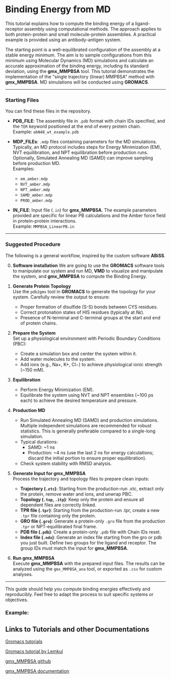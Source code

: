 # Binding Energy from MD

This tutorial explains how to compute the binding energy of a ligand-receptor assembly using computational methods. The approach applies to both protein-protein and small molecule-protein assemblies. A practical example is provided using an antibody-antigen system.

The starting point is a well-equilibrated configuration of the assembly at a stable energy minimum. The aim is to sample configurations from this minimum using Molecular Dynamics (MD) simulations and calculate an accurate approximation of the binding energy, including its standard deviation, using the **gmx_MMPBSA** tool. This tutorial demonstrates the implementation of the "single trajectory (linear) MMPBSA" method with **gmx_MMPBSA**. MD simulations will be conducted using **GROMACS**.

---

### Starting Files

You can find these files in the repository.

- **PDB_FILE**: The assembly file in `.pdb` format with chain IDs specified, and the `TER` keyword positioned at the end of every protein chain.  
  Example: `abN48_wt_example.pdb`
  
- **MDP_FILEs**: `.mdp` files containing parameters for the MD simulations. Typically, an MD protocol includes steps for Energy Minimization (EM), NVT equilibration, and NPT equilibration before production runs. Optionally, Simulated Annealing MD (SAMD) can improve sampling before production MD.  
  Examples:
  - `em_amber.mdp`
  - `NVT_amber.mdp`
  - `NPT_amber.mdp`
  - `SAMD_amber.mdp`
  - `PROD_amber.mdp`

- **IN_FILE**: Input file (`.in`) for **gmx_MMPBSA**. The example parameters provided are specific for linear PB calculations and the Amber force field in protein-protein interactions.  
  Example: `MMPBSA_LinearPB.in`

---

### Suggested Procedure

The following is a general workflow, inspired by the custom software **ABiSS**.

0. **Software installation**
   We are going to use the **GROMACS** software tools to manipulate our system and run MD, **VMD** to visualize and manipulate the system, and **gmx_MMPBSA** to compute the Binding Energy. 

2. **Generate Protein Topology**  
   Use the `pdb2gmx` tool in **GROMACS** to generate the topology for your system. Carefully review the output to ensure:
   - Proper formation of disulfide (S-S) bonds between CYS residues.
   - Correct protonation states of HIS residues (typically at $N\epsilon$).
   - Presence of N-terminal and C-terminal groups at the start and end of protein chains.

3. **Prepare the System**  
   Set up a physiological environment with Periodic Boundary Conditions (PBC):  
   - Create a simulation box and center the system within it.  
   - Add water molecules to the system.  
   - Add ions (e.g., Na+, K+, Cl−) to achieve physiological ionic strength (~150 mM).

4. **Equilibration**  
   - Perform Energy Minimization (EM).  
   - Equilibrate the system using NVT and NPT ensembles (~100 ps each) to achieve the desired temperature and pressure.  

5. **Production MD**  
   - Run Simulated Annealing MD (SAMD) and production simulations. Multiple independent simulations are recommended for robust statistics. This is generally preferable compared to a single-long simulation. 
   - Typical durations:
     - SAMD: ~1 ns  
     - Production: ~4 ns (use the last 2 ns for energy calculations; discard the initial portion to ensure proper equilibration).  
   - Check system stability with RMSD analysis.

6. **Generate Input for gmx_MMPBSA**  
   Process the trajectory and topology files to prepare clean inputs:  
   - **Trajectory (`.xtc`)**: Starting from the production-run .xtc, extract only the protein, remove water and ions, and unwrap PBC.  
   - **Topology (`.top`, `.itp`)**: Keep only the protein and ensure all dependent files are correctly linked.  
   - **TPR file (`.tpr`)**: Starting from the production-run .tpr, create a new `.tpr` file containing only the protein.  
   - **GRO file (`.gro`)**: Generate a protein-only `.gro` file from the production `.tpr` or NPT-equilibrated final frame.  
   - **PDB file (`.pdb`)**: Create a protein-only `.pdb` file with Chain IDs reset.  
   - **Index file (`.ndx`)**: Generate an index file starting from the gro or pdb you just built. Define two groups for the ligand and receptor. The group IDs must match the input for **gmx_MMPBSA**.

7. **Run gmx_MMPBSA**  
   Execute **gmx_MMPBSA** with the prepared input files. The results can be analyzed using the `gmx_MMPBSA_ana` tool, or exported as `.csv` for custom analyses.

---

This guide should help you compute binding energies effectively and reproducibly. Feel free to adapt the process to suit specific systems or objectives.

### Example:


## Links to Tutorials and other Documentations
[Gromacs tutorials](https://tutorials.gromacs.org/)

[Gromacs tutorial by Lemkul](http://www.mdtutorials.com/gmx/)

[gmx_MMPBSA github](https://github.com/Valdes-Tresanco-MS/gmx_MMPBSA)

[gmx_MMPBSA documentation](https://valdes-tresanco-ms.github.io/gmx_MMPBSA/dev/getting-started/)


